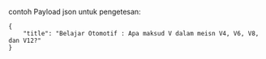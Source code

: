 contoh Payload json untuk pengetesan: 

```
{
    "title": "Belajar Otomotif : Apa maksud V dalam meisn V4, V6, V8, dan V12?"
}
```
